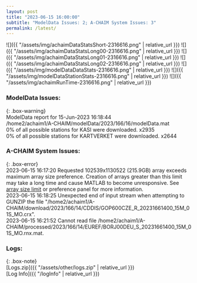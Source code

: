 ```yaml
---
layout: post
title: "2023-06-15 16:00:00"
subtitle: "ModelData Issues: 2; A-CHAIM System Issues: 3"
permalink: /latest/
---
```


![]({{ "/assets/img/achaimDataStatsShort-2316616.png" | relative_url }})
![]({{ "/assets/img/achaimDataStatsLong00-2316616.png" | relative_url }})
![]({{ "/assets/img/achaimDataStatsLong01-2316616.png" | relative_url }})
![]({{ "/assets/img/achaimDataStatsLong02-2316616.png" | relative_url }})
![]({{ "/assets/img/modelDataDataStats-2316616.png" | relative_url }})
![]({{ "/assets/img/modelDataStationStats-2316616.png" | relative_url }})
![]({{ "/assets/img/achaimRunTime-2316616.png" | relative_url }})


### ModelData Issues:  
  
{: .box-warning}  
 ModelData report for 15-Jun-2023 16:18:44   
 /home2/achaim1/A-CHAIM/modelData/2023/166/16/modelData.mat   
 0% of all possible stations for KASI were downloaded. x2935   
 0% of all possible stations for KARTVERKET were downloaded. x2644   
  
### A-CHAIM System Issues:  
  
{: .box-error}  
2023-06-15 16:17:20 Requested 102539x1130522 (215.9GB) array exceeds maximum array size preference. Creation of arrays greater than this limit may take a long time and cause MATLAB to become unresponsive. See <a href="matlab: helpview([docroot '/matlab/helptargets.map'], 'matlab_env_workspace_prefs')">array size limit</a> or preference panel for more information.  
2023-06-15 16:18:25 Unexpected end of input stream when attempting to GUNZIP the file "/home2/achaim1/A-CHAIM/download/2023/166/14/CDDIS/GOP600CZE_R_20231661400_15M_01S_MO.crx".  
2023-06-15 16:21:52 Cannot read file /home2/achaim1/A-CHAIM/processed/2023/166/14/EUREF/BORJ00DEU_S_20231661400_15M_01S_MO.rnx.mat.  

### Logs:  
  
{: .box-note}  
[Logs.zip]({{ "/assets/other/logs.zip" | relative_url }})  
[Log Info]({{ "/logInfo" | relative_url }})  
